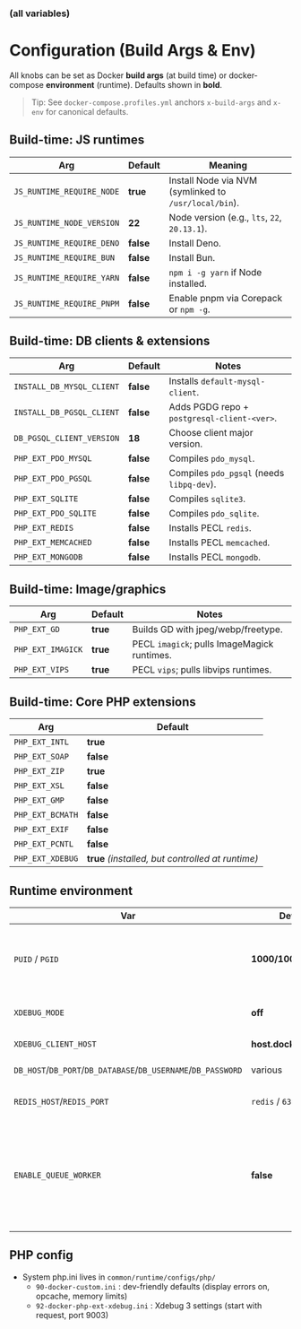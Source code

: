 ### (all variables)


# Configuration (Build Args & Env)

All knobs can be set as Docker **build args** (at build time) or docker-compose **environment** (runtime). Defaults shown in **bold**.

> Tip: See `docker-compose.profiles.yml` anchors `x-build-args` and `x-env` for canonical defaults.

## Build-time: JS runtimes
| Arg | Default | Meaning |
|---|---|---|
| `JS_RUNTIME_REQUIRE_NODE` | **true** | Install Node via NVM (symlinked to `/usr/local/bin`). |
| `JS_RUNTIME_NODE_VERSION` | **22** | Node version (e.g., `lts`, `22`, `20.13.1`). |
| `JS_RUNTIME_REQUIRE_DENO` | **false** | Install Deno. |
| `JS_RUNTIME_REQUIRE_BUN`  | **false** | Install Bun. |
| `JS_RUNTIME_REQUIRE_YARN` | **false** | `npm i -g yarn` if Node installed. |
| `JS_RUNTIME_REQUIRE_PNPM` | **false** | Enable pnpm via Corepack or `npm -g`. |

## Build-time: DB clients & extensions
| Arg | Default   | Notes |
|---|-----------|---|
| `INSTALL_DB_MYSQL_CLIENT` | **false** | Installs `default-mysql-client`. |
| `INSTALL_DB_PGSQL_CLIENT` | **false** | Adds PGDG repo + `postgresql-client-<ver>`. |
| `DB_PGSQL_CLIENT_VERSION` | **18**    | Choose client major version. |
| `PHP_EXT_PDO_MYSQL` | **false** | Compiles `pdo_mysql`. |
| `PHP_EXT_PDO_PGSQL` | **false** | Compiles `pdo_pgsql` (needs `libpq-dev`). |
| `PHP_EXT_SQLITE` | **false** | Compiles `sqlite3`. |
| `PHP_EXT_PDO_SQLITE` | **false** | Compiles `pdo_sqlite`. |
| `PHP_EXT_REDIS` | **false** | Installs PECL `redis`. |
| `PHP_EXT_MEMCACHED` | **false** | Installs PECL `memcached`. |
| `PHP_EXT_MONGODB` | **false** | Installs PECL `mongodb`. |

## Build-time: Image/graphics
| Arg | Default | Notes |
|---|---|---|
| `PHP_EXT_GD` | **true** | Builds GD with jpeg/webp/freetype. |
| `PHP_EXT_IMAGICK` | **true** | PECL `imagick`; pulls ImageMagick runtimes. |
| `PHP_EXT_VIPS` | **true** | PECL `vips`; pulls libvips runtimes. |

## Build-time: Core PHP extensions
| Arg | Default |
|---|---|
| `PHP_EXT_INTL` | **true** |
| `PHP_EXT_SOAP` | **false** |
| `PHP_EXT_ZIP`  | **true** |
| `PHP_EXT_XSL`  | **false** |
| `PHP_EXT_GMP`  | **false** |
| `PHP_EXT_BCMATH` | **false** |
| `PHP_EXT_EXIF`   | **false** |
| `PHP_EXT_PCNTL`  | **false** |
| `PHP_EXT_XDEBUG` | **true** *(installed, but controlled at runtime)* |

## Runtime environment
| Var | Default | Meaning |
|---|---|---|
| `PUID` / `PGID` | **1000/1000** | Map `www-data` to host user/group for file perms. |
| `XDEBUG_MODE` | **off** | `off`, `develop`, `debug`, etc. |
| `XDEBUG_CLIENT_HOST` | **host.docker.internal** | Your IDE host. |
| `DB_HOST`/`DB_PORT`/`DB_DATABASE`/`DB_USERNAME`/`DB_PASSWORD` | various | App DB connection. |
| `REDIS_HOST`/`REDIS_PORT` | `redis` / `6379` | Redis connection hints. |
| `ENABLE_QUEUE_WORKER` | **false** | Apache profile only: enable `queue-worker` service if your app has `artisan`. |

## PHP config
- System php.ini lives in `common/runtime/configs/php/`
  - `90-docker-custom.ini` : dev-friendly defaults (display errors on, opcache, memory limits)
  - `92-docker-php-ext-xdebug.ini` : Xdebug 3 settings (start with request, port 9003)


